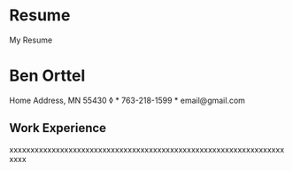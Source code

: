# Resume
My Resume

<!DOCTYPE html>
<html>
  <body>
    <h1>Ben Orttel</h1>
    <p> Home Address, MN 55430 &#9674 * 763-218-1599 * email@gmail.com</p> 
    <h2>Work Experience</h2>
    <p>xxxxxxxxxxxxxxxxxxxxxxxxxxxxxxxxxxxxxxxxxxxxxxxxxxxxxxxxxxxxxxxxxxxxx</p>
  </body>
  </html>
